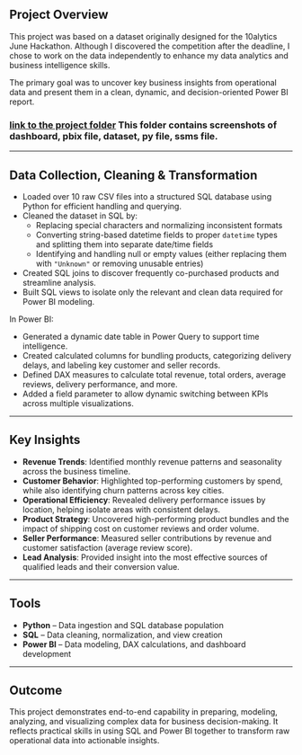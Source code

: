 ## Project Overview

This project was based on a dataset originally designed for the 10alytics June Hackathon. Although I discovered the competition after the deadline, I chose to work on the data independently to enhance my data analytics and business intelligence skills.

The primary goal was to uncover key business insights from operational data and present them in a clean, dynamic, and decision-oriented Power BI report.

### [link to the project folder](https://drive.google.com/drive/folders/1119TcKVu4whV6Na7hwfQIffR9ACR5xSa) This folder contains screenshots of dashboard, pbix file, dataset, py file, ssms file.
---

## Data Collection, Cleaning & Transformation

- Loaded over 10 raw CSV files into a structured SQL database using Python for efficient handling and querying.
- Cleaned the dataset in SQL by:
  - Replacing special characters and normalizing inconsistent formats
  - Converting string-based datetime fields to proper `datetime` types and splitting them into separate date/time fields
  - Identifying and handling null or empty values (either replacing them with `"Unknown"` or removing unusable entries)
- Created SQL joins to discover frequently co-purchased products and streamline analysis.
- Built SQL views to isolate only the relevant and clean data required for Power BI modeling.

In Power BI:
- Generated a dynamic date table in Power Query to support time intelligence.
- Created calculated columns for bundling products, categorizing delivery delays, and labeling key customer and seller records.
- Defined DAX measures to calculate total revenue, total orders, average reviews, delivery performance, and more.
- Added a field parameter to allow dynamic switching between KPIs across multiple visualizations.

---

## Key Insights

- **Revenue Trends**: Identified monthly revenue patterns and seasonality across the business timeline.
- **Customer Behavior**: Highlighted top-performing customers by spend, while also identifying churn patterns across key cities.
- **Operational Efficiency**: Revealed delivery performance issues by location, helping isolate areas with consistent delays.
- **Product Strategy**: Uncovered high-performing product bundles and the impact of shipping cost on customer reviews and order volume.
- **Seller Performance**: Measured seller contributions by revenue and customer satisfaction (average review score).
- **Lead Analysis**: Provided insight into the most effective sources of qualified leads and their conversion value.

---

## Tools

- **Python** – Data ingestion and SQL database population  
- **SQL** – Data cleaning, normalization, and view creation  
- **Power BI** – Data modeling, DAX calculations, and dashboard development

---

## Outcome

This project demonstrates end-to-end capability in preparing, modeling, analyzing, and visualizing complex data for business decision-making. It reflects practical skills in using SQL and Power BI together to transform raw operational data into actionable insights.
